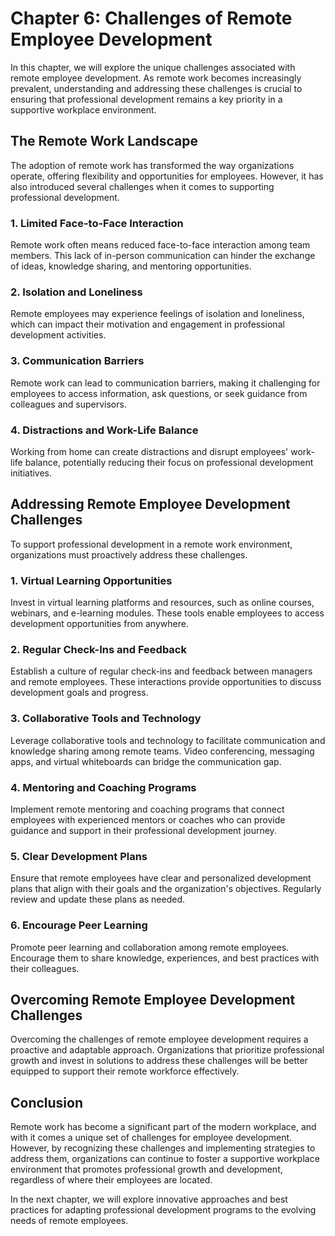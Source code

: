 Chapter 6: Challenges of Remote Employee Development
====================================================

In this chapter, we will explore the unique challenges associated with remote employee development. As remote work becomes increasingly prevalent, understanding and addressing these challenges is crucial to ensuring that professional development remains a key priority in a supportive workplace environment.

The Remote Work Landscape
-------------------------

The adoption of remote work has transformed the way organizations operate, offering flexibility and opportunities for employees. However, it has also introduced several challenges when it comes to supporting professional development.

### **1. Limited Face-to-Face Interaction**

Remote work often means reduced face-to-face interaction among team members. This lack of in-person communication can hinder the exchange of ideas, knowledge sharing, and mentoring opportunities.

### **2. Isolation and Loneliness**

Remote employees may experience feelings of isolation and loneliness, which can impact their motivation and engagement in professional development activities.

### **3. Communication Barriers**

Remote work can lead to communication barriers, making it challenging for employees to access information, ask questions, or seek guidance from colleagues and supervisors.

### **4. Distractions and Work-Life Balance**

Working from home can create distractions and disrupt employees' work-life balance, potentially reducing their focus on professional development initiatives.

Addressing Remote Employee Development Challenges
-------------------------------------------------

To support professional development in a remote work environment, organizations must proactively address these challenges.

### **1. Virtual Learning Opportunities**

Invest in virtual learning platforms and resources, such as online courses, webinars, and e-learning modules. These tools enable employees to access development opportunities from anywhere.

### **2. Regular Check-Ins and Feedback**

Establish a culture of regular check-ins and feedback between managers and remote employees. These interactions provide opportunities to discuss development goals and progress.

### **3. Collaborative Tools and Technology**

Leverage collaborative tools and technology to facilitate communication and knowledge sharing among remote teams. Video conferencing, messaging apps, and virtual whiteboards can bridge the communication gap.

### **4. Mentoring and Coaching Programs**

Implement remote mentoring and coaching programs that connect employees with experienced mentors or coaches who can provide guidance and support in their professional development journey.

### **5. Clear Development Plans**

Ensure that remote employees have clear and personalized development plans that align with their goals and the organization's objectives. Regularly review and update these plans as needed.

### **6. Encourage Peer Learning**

Promote peer learning and collaboration among remote employees. Encourage them to share knowledge, experiences, and best practices with their colleagues.

Overcoming Remote Employee Development Challenges
-------------------------------------------------

Overcoming the challenges of remote employee development requires a proactive and adaptable approach. Organizations that prioritize professional growth and invest in solutions to address these challenges will be better equipped to support their remote workforce effectively.

Conclusion
----------

Remote work has become a significant part of the modern workplace, and with it comes a unique set of challenges for employee development. However, by recognizing these challenges and implementing strategies to address them, organizations can continue to foster a supportive workplace environment that promotes professional growth and development, regardless of where their employees are located.

In the next chapter, we will explore innovative approaches and best practices for adapting professional development programs to the evolving needs of remote employees.
